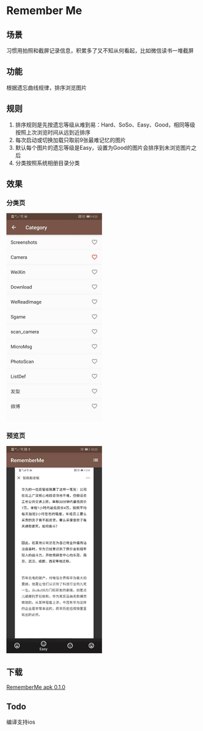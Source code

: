 # Remember Me

## 场景
习惯用拍照和截屏记录信息，积累多了又不知从何看起，比如微信读书一堆截屏


## 功能
根据遗忘曲线规律，排序浏览图片

## 规则
1. 排序规则是先按遗忘等级从难到易：Hard、SoSo、Easy、Good，相同等级按照上次浏览时间从远到近排序
2. 每次启动或切换加载只取前9张最难记忆的图片
3. 默认每个图片的遗忘等级是Easy，设置为Good的图片会排序到未浏览图片之后
4. 分类按照系统相册目录分类

## 效果
### 分类页
<p >
	<img src="https://raw.githubusercontent.com/HUANG-Zhi/remember_me/master/show/category.jpeg" alt="分类页"  width="250">
</p>

### 预览页
<p >
	<img src="https://raw.githubusercontent.com/HUANG-Zhi/remember_me/master/show/view.jpeg" alt="预览页"  width="250">
</p>

## 下载
[RememberMe apk 0.1.0](https://raw.githubusercontent.com/HUANG-Zhi/remember_me/master/output/apk/app.apk)

## Todo
编译支持ios
